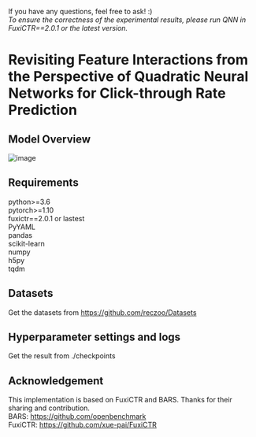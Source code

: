 If you have any questions, feel free to ask!  :)  
*To ensure the correctness of the experimental results, please run QNN in FuxiCTR==2.0.1 or the latest version.*
# Revisiting Feature Interactions from the Perspective of Quadratic Neural Networks for Click-through Rate Prediction

## Model Overview
![image](https://github.com/user-attachments/assets/0dfa50ce-db90-4abc-8e54-d7639f649545)

## Requirements
python>=3.6  
pytorch>=1.10  
fuxictr==2.0.1 or lastest  
PyYAML  
pandas  
scikit-learn  
numpy  
h5py  
tqdm  

## Datasets
Get the datasets from https://github.com/reczoo/Datasets

## Hyperparameter settings and logs
Get the result from ./checkpoints

## Acknowledgement
This implementation is based on FuxiCTR and BARS. Thanks for their sharing and contribution.  
BARS: https://github.com/openbenchmark  
FuxiCTR: https://github.com/xue-pai/FuxiCTR

